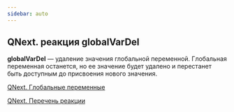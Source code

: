 ```yaml
---
sidebar: auto
---
```


## QNext. реакция globalVarDel

**globalVarDel** — удаление значения глобальной переменной. Глобальная переменная останется, но ее значение будет удалено и перестанет быть доступным до присвоения нового значения.



[QNext. Глобальные переменные](/docs-test/ph/QNext-admin-GlobalVariables-about-05-08)

[QNext. Перечень реакции](/docs-test/ph/QNext-admin-reaction-about-05-01)
